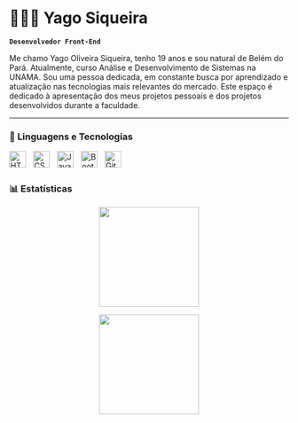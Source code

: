 # 👨🏻‍💻 Yago Siqueira

**`Desenvolvedor Front-End`**

Me chamo Yago Oliveira Siqueira, tenho 19 anos e sou natural de Belém do Pará. Atualmente, curso Análise e Desenvolvimento de Sistemas na UNAMA. Sou uma pessoa dedicada, em constante busca por aprendizado e atualização nas tecnologias mais relevantes do mercado. Este espaço é dedicado à apresentação dos meus projetos pessoais e dos projetos desenvolvidos durante a faculdade.

---

### 🤖 Linguagens e Tecnologias

<img 
    align="left" 
    alt="HTML"
    title="HTML" 
    width="30px" 
    style="padding-right: 10px;" 
    src="https://cdn.jsdelivr.net/gh/devicons/devicon@latest/icons/html5/html5-original.svg" 
/>
<img 
    align="left" 
    alt="CSS" 
    title="CSS"
    width="30px" 
    style="padding-right: 10px;" 
    src="https://cdn.jsdelivr.net/gh/devicons/devicon@latest/icons/css3/css3-original.svg" 
/>
<img 
    align="left" 
    alt="JavaScript" 
    title="JavaScript"
    width="30px" 
    style="padding-right: 10px;" 
    src="https://cdn.jsdelivr.net/gh/devicons/devicon@latest/icons/javascript/javascript-original.svg" 
/>
<img 
    align="left" 
    alt="Bootstrap"
    title="Bootstrap" 
    width="30px" 
    style="padding-right: 10px;" 
    src="https://cdn.jsdelivr.net/gh/devicons/devicon@latest/icons/bootstrap/bootstrap-original.svg" 
/>
<img 
    align="left" 
    alt="Git" 
    title="Git"
    width="30px" 
    style="padding-right: 10px;" 
    src="https://cdn.jsdelivr.net/gh/devicons/devicon@latest/icons/git/git-original.svg" 
/>

<br/>
<br/>

### 📊 Estatísticas

<div align="center">

  <img 
    height="180px"
    src="https://github-readme-stats.vercel.app/api?username=YagoraDev&show_icons=true&theme=tokyonight&include_all_commits=true&count_private=true&locale=pt-br" 
  />
  
  <img 
    height="180px"
    src="https://github-readme-stats.vercel.app/api/top-langs/?username=YagoraDev&theme=tokyonight&layout=compact&custom_title=Tecnologias&langs_count=9" 
  />

</div>



